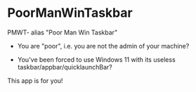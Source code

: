# PoorManWinTaskbar

PMWT- alias "Poor Man Win Taskbar"

* You are "poor", i.e.  you are not the admin of your machine? 

* You've been forced to use Windows 11 with its useless taskbar/appbar/quicklaunchBar?  

This app is for you!
